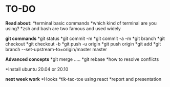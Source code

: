 # TO-DO
**Read about:**
*terminal basic commands
*which kind of terminal are you using?
*zsh and bash are two famous and used widely

**git commands**
*git status
*git commit -m
*git commit -a -m
*git branch
*git checkout
*git checkout -b
*git push -u origin
*git push origin
*git add
*git branch --set-upstream-to=origin/master master

**Advanced concepts**
*git merge .....
*git rebase
*how to resolve conflicts

*Install ubuntu 20.04 or 20.10

**next week work**
*Hooks
*tik-tac-toe using react
*report and presentation